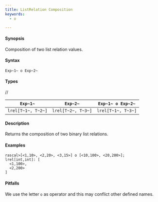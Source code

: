 ```yaml
---
title: ListRelation Composition
keywords:
  - o

---
```


#### Synopsis

Composition of two list relation values.

#### Syntax

`Exp~1~ o Exp~2~`

#### Types

//

|`Exp~1~`             | `Exp~2~`            | `Exp~1~ o Exp~2~`  |
| --- | --- | --- |
| `lrel[T~1~, T~2~]` | `lrel[T~2~, T~3~]` | `lrel[T~1~, T~3~]` |


#### Description

Returns the composition of two binary list relations.

#### Examples


```rascal-shell 
rascal>[<1,10>, <2,20>, <3,15>] o [<10,100>, <20,200>];
lrel[int,int]: [
  <1,100>,
  <2,200>
]
```

#### Pitfalls

We use the letter `o` as operator and this may conflict other defined names.


